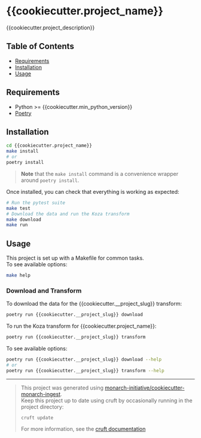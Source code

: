 # {{cookiecutter.project_name}}

{{cookiecutter.project_description}}

## Table of Contents

- [Requirements](#requirements)
- [Installation](#installation)
- [Usage](#usage)

## Requirements

- Python >= {{cookiecutter.min_python_version}}
- [Poetry](https://python-poetry.org/docs/#installation)

## Installation

```bash
cd {{cookiecutter.project_name}}
make install
# or
poetry install
```

> **Note** that the `make install` command is a convenience wrapper around `poetry install`.

Once installed, you can check that everything is working as expected:

```bash
# Run the pytest suite
make test
# Download the data and run the Koza transform
make download
make run
```

## Usage

This project is set up with a Makefile for common tasks.  
To see available options:

```bash
make help
```

### Download and Transform

To download the data for the {{cookiecutter.__project_slug}} transform:

```bash
poetry run {{cookiecutter.__project_slug}} download
```

To run the Koza transform for {{cookiecutter.project_name}}:

```bash
poetry run {{cookiecutter.__project_slug}} transform
```

To see available options:

```bash
poetry run {{cookiecutter.__project_slug}} download --help
# or
poetry run {{cookiecutter.__project_slug}} transform --help
```

---

> This project was generated using [monarch-initiative/cookiecutter-monarch-ingest](https://github.com/monarch-initiative/cookiecutter-monarch-ingest).  
> Keep this project up to date using cruft by occasionally running in the project directory:
>
> ```bash
> cruft update
> ```
>
> For more information, see the [cruft documentation](https://cruft.github.io/cruft/#updating-a-project)
